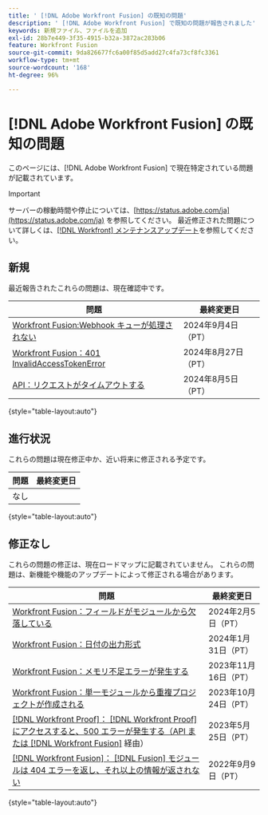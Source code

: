 ```yaml
---
title: ' [!DNL Adobe Workfront Fusion] の既知の問題'
description: ' [!DNL Adobe Workfront Fusion] で既知の問題が報告されました'
keywords: 新規ファイル、ファイルを追加
exl-id: 28b7e449-3f35-4915-b32a-3872ac283b06
feature: Workfront Fusion
source-git-commit: 9da826677fc6a00f85d5add27c4fa73cf8fc3361
workflow-type: tm+mt
source-wordcount: '168'
ht-degree: 96%

---
```


# [!DNL Adobe Workfront Fusion] の既知の問題

このページには、[!DNL Adobe Workfront Fusion] で現在特定されている問題が記載されています。

>[!IMPORTANT]
>
>サーバーの稼動時間や停止については、[https://status.adobe.com/ja](https://status.adobe.com/ja) を参照してください。 最近修正された問題について詳しくは、[[!DNL Workfront] メンテナンスアップデート](../maintenance/current-updates.md)を参照してください。

## 新規

最近報告されたこれらの問題は、現在確認中です。

| **問題** | **最終変更日** |
| -----------------------------------------------------------------| ----------------- |
| [Workfront Fusion:Webhook キューが処理されない ](known-issues-workfront-fusion/fusion-webhook-queue-not-processing.md) | 2024年9月4日（PT） |
| [Workfront Fusion：401 InvalidAccessTokenError](known-issues-workfront-fusion/fusion-401-invalidaccesstoken.md) | 2024年8月27日（PT） |
| [API：リクエストがタイムアウトする](known-issues-workfront/wf-api-request-timing-out.md) | 2024年8月5日（PT） |

{style="table-layout:auto"}


## 進行状況

これらの問題は現在修正中か、近い将来に修正される予定です。

| **問題** | **最終変更日** |
| -----------------------------------------------------------------| ----------------- |
| なし |  |

{style="table-layout:auto"}

## 修正なし

これらの問題の修正は、現在ロードマップに記載されていません。 これらの問題は、新機能や機能のアップデートによって修正される場合があります。

| **問題** | **最終変更日** |
| -----------------------------------------------------------------| ----------------- |
| [Workfront Fusion：フィールドがモジュールから欠落している](known-issues-workfront-fusion/fusion-field-missing-watch-field.md) | 2024年2月5日（PT） |
| [Workfront Fusion：日付の出力形式](known-issues-workfront-fusion/fusion-output-formatting-for-dates.md) | 2024年1月31日（PT） |
| [Workfront Fusion：メモリ不足エラーが発生する](known-issues-workfront-fusion/fusion-low-memory-error.md) | 2023年11月16日（PT） |
| [Workfront Fusion：単一モジュールから重複プロジェクトが作成される](known-issues-workfront-fusion/fusion-duplicate-projects-created.md) | 2023年10月24日（PT） |
| [[!DNL Workfront Proof]： [!DNL Workfront Proof]  にアクセスすると、500 エラーが発生する（API または  [!DNL Workfront Fusion]](known-issues-workfront-proof/proof-500-error-getallproofs.md) 経由） | 2023年5月25日（PT） |
| [[!DNL Workfront Fusion]： [!DNL Fusion]  モジュールは 404 エラーを返し、それ以上の情報が返されない](known-issues-workfront-fusion/fusion-404-error-no-description.md) | 2022年9月9日（PT） |

{style="table-layout:auto"}
